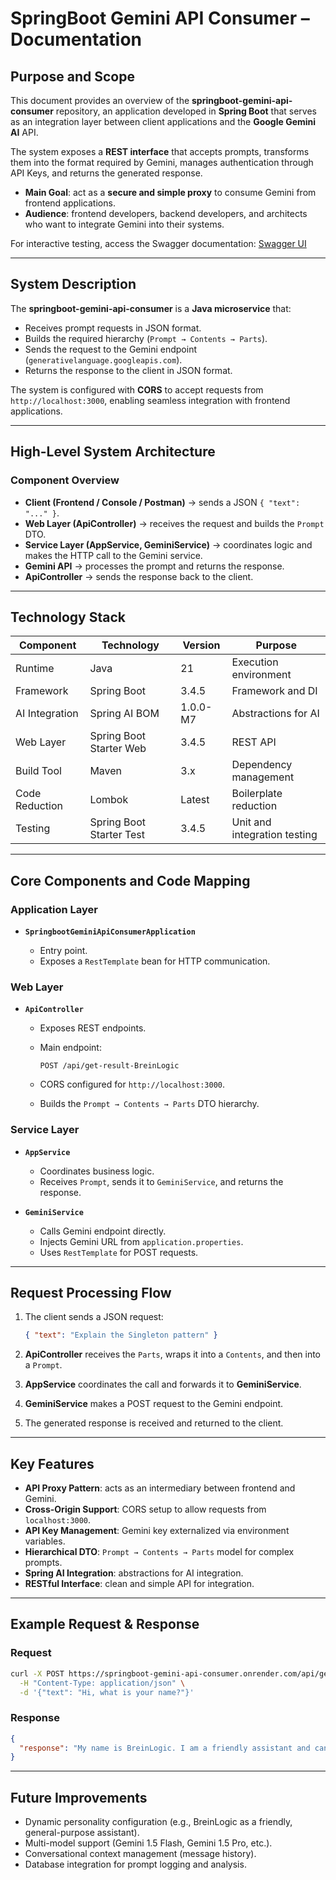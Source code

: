 
# SpringBoot Gemini API Consumer – Documentation

## Purpose and Scope

This document provides an overview of the **springboot-gemini-api-consumer** repository, an application developed in **Spring Boot** that serves as an integration layer between client applications and the **Google Gemini AI** API.

The system exposes a **REST interface** that accepts prompts, transforms them into the format required by Gemini, manages authentication through API Keys, and returns the generated response.

* **Main Goal**: act as a **secure and simple proxy** to consume Gemini from frontend applications.
* **Audience**: frontend developers, backend developers, and architects who want to integrate Gemini into their systems.

For interactive testing, access the Swagger documentation:
[Swagger UI](https://springboot-gemini-api-consumer.onrender.com/swagger-ui/index.html#)

---

## System Description

The **springboot-gemini-api-consumer** is a **Java microservice** that:

* Receives prompt requests in JSON format.
* Builds the required hierarchy (`Prompt → Contents → Parts`).
* Sends the request to the Gemini endpoint (`generativelanguage.googleapis.com`).
* Returns the response to the client in JSON format.

The system is configured with **CORS** to accept requests from `http://localhost:3000`, enabling seamless integration with frontend applications.

---

## High-Level System Architecture

### Component Overview

* **Client (Frontend / Console / Postman)** → sends a JSON `{ "text": "..." }`.
* **Web Layer (ApiController)** → receives the request and builds the `Prompt` DTO.
* **Service Layer (AppService, GeminiService)** → coordinates logic and makes the HTTP call to the Gemini service.
* **Gemini API** → processes the prompt and returns the response.
* **ApiController** → sends the response back to the client.

---

## Technology Stack

| Component      | Technology               | Version  | Purpose                      |
| -------------- | ------------------------ | -------- | ---------------------------- |
| Runtime        | Java                     | 21       | Execution environment        |
| Framework      | Spring Boot              | 3.4.5    | Framework and DI             |
| AI Integration | Spring AI BOM            | 1.0.0-M7 | Abstractions for AI          |
| Web Layer      | Spring Boot Starter Web  | 3.4.5    | REST API                     |
| Build Tool     | Maven                    | 3.x      | Dependency management        |
| Code Reduction | Lombok                   | Latest   | Boilerplate reduction        |
| Testing        | Spring Boot Starter Test | 3.4.5    | Unit and integration testing |

---

## Core Components and Code Mapping

### Application Layer

* **`SpringbootGeminiApiConsumerApplication`**

  * Entry point.
  * Exposes a `RestTemplate` bean for HTTP communication.

### Web Layer

* **`ApiController`**

  * Exposes REST endpoints.
  * Main endpoint:

    ```
    POST /api/get-result-BreinLogic
    ```
  * CORS configured for `http://localhost:3000`.
  * Builds the `Prompt → Contents → Parts` DTO hierarchy.

### Service Layer

* **`AppService`**

  * Coordinates business logic.
  * Receives `Prompt`, sends it to `GeminiService`, and returns the response.

* **`GeminiService`**

  * Calls Gemini endpoint directly.
  * Injects Gemini URL from `application.properties`.
  * Uses `RestTemplate` for POST requests.

---

## Request Processing Flow

1. The client sends a JSON request:

   ```json
   { "text": "Explain the Singleton pattern" }
   ```

2. **ApiController** receives the `Parts`, wraps it into a `Contents`, and then into a `Prompt`.

3. **AppService** coordinates the call and forwards it to **GeminiService**.

4. **GeminiService** makes a POST request to the Gemini endpoint.

5. The generated response is received and returned to the client.

---

## Key Features

* **API Proxy Pattern**: acts as an intermediary between frontend and Gemini.
* **Cross-Origin Support**: CORS setup to allow requests from `localhost:3000`.
* **API Key Management**: Gemini key externalized via environment variables.
* **Hierarchical DTO**: `Prompt → Contents → Parts` model for complex prompts.
* **Spring AI Integration**: abstractions for AI integration.
* **RESTful Interface**: clean and simple API for integration.

---

## Example Request & Response

### Request

```bash
curl -X POST https://springboot-gemini-api-consumer.onrender.com/api/get-result-BreinLogic \
  -H "Content-Type: application/json" \
  -d '{"text": "Hi, what is your name?"}'
```

### Response

```json
{
  "response": "My name is BreinLogic. I am a friendly assistant and can answer questions about programming or general topics."
}
```

---

## Future Improvements

* Dynamic personality configuration (e.g., BreinLogic as a friendly, general-purpose assistant).
* Multi-model support (Gemini 1.5 Flash, Gemini 1.5 Pro, etc.).
* Conversational context management (message history).
* Database integration for prompt logging and analysis.


